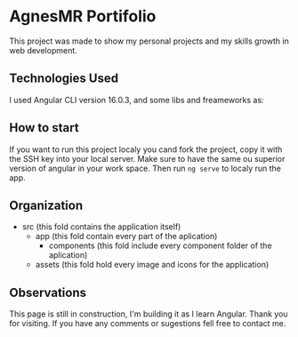 # AgnesMR Portifolio

This project was made to show my personal projects and my skills growth in web development.

## Technologies Used

I used Angular CLI version 16.0.3, and some libs and freameworks as: 

## How to start

If you want to run this project localy you cand fork the project, copy it with the SSH key into your local server.
Make sure to have the same ou superior version of angular in your work space.
Then run `ng serve` to localy run the app.

## Organization
 - src (this fold contains the application itself)
    - app (this fold contain every part of the aplication)
       - components (this fold include every component folder of the aplication)
    - assets (this fold hold every image and icons for the application)

## Observations

This page is still in construction, I'm building it as I learn Angular. Thank you for visiting. If you have any comments or sugestions fell free to contact me.
